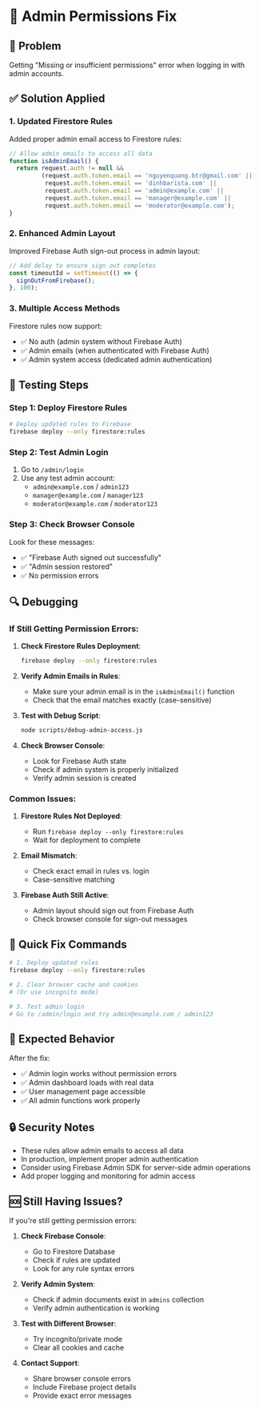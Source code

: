 # 🔧 Admin Permissions Fix

## 🚨 Problem
Getting "Missing or insufficient permissions" error when logging in with admin accounts.

## ✅ Solution Applied

### 1. Updated Firestore Rules
Added proper admin email access to Firestore rules:

```javascript
// Allow admin emails to access all data
function isAdminEmail() {
  return request.auth != null && 
         (request.auth.token.email == 'nguyenquang.btr@gmail.com' ||
          request.auth.token.email == 'dinhbarista.com' ||
          request.auth.token.email == 'admin@example.com' ||
          request.auth.token.email == 'manager@example.com' ||
          request.auth.token.email == 'moderator@example.com');
}
```

### 2. Enhanced Admin Layout
Improved Firebase Auth sign-out process in admin layout:

```typescript
// Add delay to ensure sign out completes
const timeoutId = setTimeout(() => {
  signOutFromFirebase();
}, 100);
```

### 3. Multiple Access Methods
Firestore rules now support:
- ✅ No auth (admin system without Firebase Auth)
- ✅ Admin emails (when authenticated with Firebase Auth)
- ✅ Admin system access (dedicated admin authentication)

## 🧪 Testing Steps

### Step 1: Deploy Firestore Rules
```bash
# Deploy updated rules to Firebase
firebase deploy --only firestore:rules
```

### Step 2: Test Admin Login
1. Go to `/admin/login`
2. Use any test admin account:
   - `admin@example.com` / `admin123`
   - `manager@example.com` / `manager123`
   - `moderator@example.com` / `moderator123`

### Step 3: Check Browser Console
Look for these messages:
- ✅ "Firebase Auth signed out successfully"
- ✅ "Admin session restored"
- ✅ No permission errors

## 🔍 Debugging

### If Still Getting Permission Errors:

1. **Check Firestore Rules Deployment**:
   ```bash
   firebase deploy --only firestore:rules
   ```

2. **Verify Admin Emails in Rules**:
   - Make sure your admin email is in the `isAdminEmail()` function
   - Check that the email matches exactly (case-sensitive)

3. **Test with Debug Script**:
   ```bash
   node scripts/debug-admin-access.js
   ```

4. **Check Browser Console**:
   - Look for Firebase Auth state
   - Check if admin system is properly initialized
   - Verify admin session is created

### Common Issues:

1. **Firestore Rules Not Deployed**:
   - Run `firebase deploy --only firestore:rules`
   - Wait for deployment to complete

2. **Email Mismatch**:
   - Check exact email in rules vs. login
   - Case-sensitive matching

3. **Firebase Auth Still Active**:
   - Admin layout should sign out from Firebase Auth
   - Check browser console for sign-out messages

## 🚀 Quick Fix Commands

```bash
# 1. Deploy updated rules
firebase deploy --only firestore:rules

# 2. Clear browser cache and cookies
# (Or use incognito mode)

# 3. Test admin login
# Go to /admin/login and try admin@example.com / admin123
```

## 📝 Expected Behavior

After the fix:
- ✅ Admin login works without permission errors
- ✅ Admin dashboard loads with real data
- ✅ User management page accessible
- ✅ All admin functions work properly

## 🔒 Security Notes

- These rules allow admin emails to access all data
- In production, implement proper admin authentication
- Consider using Firebase Admin SDK for server-side admin operations
- Add proper logging and monitoring for admin access

## 🆘 Still Having Issues?

If you're still getting permission errors:

1. **Check Firebase Console**:
   - Go to Firestore Database
   - Check if rules are updated
   - Look for any rule syntax errors

2. **Verify Admin System**:
   - Check if admin documents exist in `admins` collection
   - Verify admin authentication is working

3. **Test with Different Browser**:
   - Try incognito/private mode
   - Clear all cookies and cache

4. **Contact Support**:
   - Share browser console errors
   - Include Firebase project details
   - Provide exact error messages
